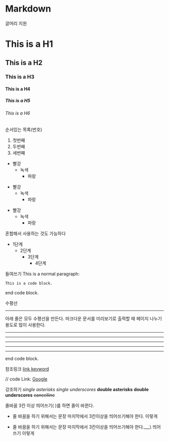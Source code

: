 # Markdown

글머리 지원
# This is a H1
## This is a H2
### This is a H3
#### This is a H4
##### This is a H5
###### This is a H6


순서있는 목록(번호)
1. 첫번째
2. 두번째
3. 세번째


* 빨강
  * 녹색
    * 파랑

+ 빨강
  + 녹색
    + 파랑

- 빨강
  - 녹색
    - 파랑

혼합해서 사용하는 것도 가능하다

* 1단계
  - 2단계
    + 3단계
      + 4단계


들여쓰기
This is a normal paragraph:

    This is a code block.
    
end code block.
    
    
수평선 <hr/>
아래 줄은 모두 수평선을 만든다. 마크다운 문서를 미리보기로 출력할 때 페이지 나누기 용도로 많이 사용한다.

* * *

***

*****

- - -

---------------------------------------
    
end code block.


참조링크
[link keyword][id]

[id]: URL "Optional Title here"

// code
Link: [Google][googlelink]

[googlelink]: https://google.com "Go google"


강조하기
*single asterisks*
_single underscores_
**double asterisks**
__double underscores__
~~cancelline~~



줄바꿈
3칸 이상 띄어쓰기( )를 하면 줄이 바뀐다.

* 줄 바꿈을 하기 위해서는 문장 마지막에서 3칸이상을 띄어쓰기해야 한다. 
이렇게

* 줄 바꿈을 하기 위해서는 문장 마지막에서 3칸이상을 띄어쓰기해야 한다.___\\ 띄어쓰기
이렇게
